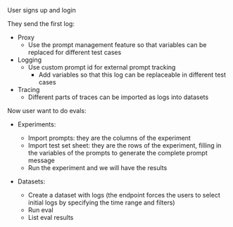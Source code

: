 User signs up and login

They send the first log:

-  Proxy
    - Use the prompt management feature so that variables can be replaced for different test cases
- Logging
    - Use custom prompt id for external prompt tracking
        - Add variables so that this log can be replaceable in different test cases
- Tracing
    - Different parts of traces can be imported as logs into datasets

Now user want to do evals:
- Experiments:
    - Import prompts: they are the columns of the experiment
    - Import test set sheet: they are the rows of the experiment, filling in the variables of the prompts to generate the complete prompt message
    - Run the experiment and we will have the results

- Datasets:
    - Create a dataset with logs (the endpoint forces the users to select initial logs by specifying the time range and filters)
    - Run eval
    - List eval results

